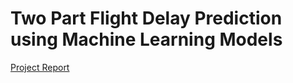 # Two Part Flight Delay Prediction using Machine Learning Models
[Project Report](Project_Report.pdf)

